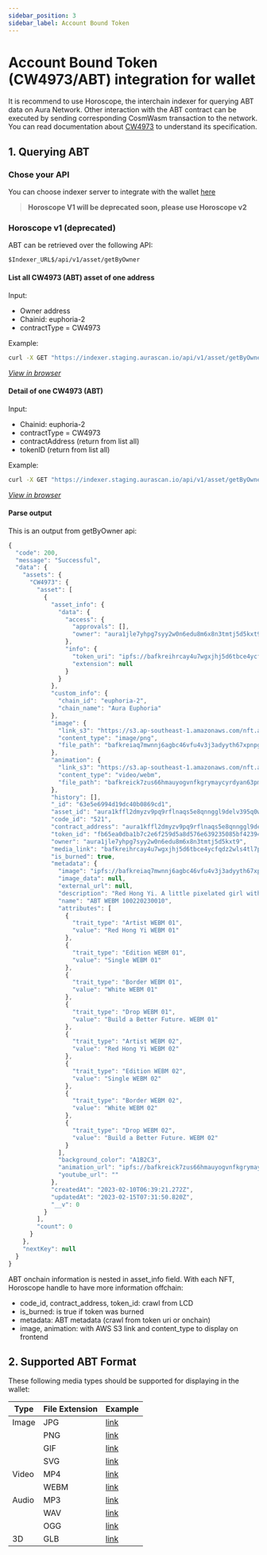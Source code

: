 ```yaml
---
sidebar_position: 3
sidebar_label: Account Bound Token
---
```


# Account Bound Token (CW4973/ABT) integration for wallet

It is recommend to use Horoscope, the interchain indexer for querying ABT data on Aura Network. Other interaction with the ABT contract can be executed by sending corresponding CosmWasm transaction to the network. You can read documentation about [CW4973](https://github.com/aura-nw/cw-nfts/tree/cw4973/contracts/cw4973) to understand its specification.

## 1. Querying ABT

### Chose your API

You can choose indexer server to integrate with the wallet [here](../../product/horoscope/index.md#environment)  
> **Horoscope V1 will be deprecated soon, please use Horoscope v2**  

### Horoscope v1 (deprecated)
ABT can be retrieved over the following API:

```
$Indexer_URL$/api/v1/asset/getByOwner
```

#### List all CW4973 (ABT) asset of one address

Input:

- Owner address
- Chainid: euphoria-2
- contractType = CW4973

Example:

```bash
curl -X GET "https://indexer.staging.aurascan.io/api/v1/asset/getByOwner?owner=aura1jle7yhpg7syy2w0n6edu8m6x8n3tmtj5d5kxt9&chainid=euphoria-2&contractType=CW4973&countTotal=false&pageLimit=10&pageOffset=0" -H "accept: application/json"
```
*[View in browser](https://indexer.staging.aurascan.io/api/v1/asset/getByOwner?owner=aura1jle7yhpg7syy2w0n6edu8m6x8n3tmtj5d5kxt9&chainid=euphoria-2&contractType=CW4973&countTotal=false&pageLimit=10&pageOffset=0)*

#### Detail of one CW4973 (ABT)

Input:

- Chainid: euphoria-2
- contractType = CW4973
- contractAddress (return from list all)
- tokenID (return from list all)

Example:

```bash
curl -X GET "https://indexer.staging.aurascan.io/api/v1/asset/getByOwner?owner=aura1jle7yhpg7syy2w0n6edu8m6x8n3tmtj5d5kxt9&chainid=euphoria-2&contractType=CW4973&tokenId=b672c4182537fe927b411b3f315e85550470611db9f4cef700d532c0b48f6a3c&countTotal=false&pageLimit=10&pageOffset=0" -H "accept: application/json"
```
*[View in browser](https://indexer.staging.aurascan.io/api/v1/asset/getByOwner?owner=aura1jle7yhpg7syy2w0n6edu8m6x8n3tmtj5d5kxt9&chainid=euphoria-2&contractType=CW4973&tokenId=b672c4182537fe927b411b3f315e85550470611db9f4cef700d532c0b48f6a3c&countTotal=false&pageLimit=10&pageOffset=0)*

#### Parse output

This is an output from getByOwner api:

```js
{
  "code": 200,
  "message": "Successful",
  "data": {
    "assets": {
      "CW4973": {
        "asset": [
          {
            "asset_info": {
              "data": {
                "access": {
                  "approvals": [],
                  "owner": "aura1jle7yhpg7syy2w0n6edu8m6x8n3tmtj5d5kxt9"
                },
                "info": {
                  "token_uri": "ipfs://bafkreihrcay4u7wgxjhj5d6tbce4ycfqdz2wls4tl7pmbjsh5eq5f7kfsi",
                  "extension": null
                }
              }
            },
            "custom_info": {
              "chain_id": "euphoria-2",
              "chain_name": "Aura Euphoria"
            },
            "image": {
              "link_s3": "https://s3.ap-southeast-1.amazonaws.com/nft.aurascan.io/bafkreiaq7mwnnj6agbc46vfu4v3j3adyyth67xpnpgbjsqowlpflaz2hfa",
              "content_type": "image/png",
              "file_path": "bafkreiaq7mwnnj6agbc46vfu4v3j3adyyth67xpnpgbjsqowlpflaz2hfa"
            },
            "animation": {
              "link_s3": "https://s3.ap-southeast-1.amazonaws.com/nft.aurascan.io/bafkreick7zus66hmauyogvnfkgrymaycyrdyan63pms2hpnoqlbsy6ddju",
              "content_type": "video/webm",
              "file_path": "bafkreick7zus66hmauyogvnfkgrymaycyrdyan63pms2hpnoqlbsy6ddju"
            },
            "history": [],
            "_id": "63e5e6994d19dc40b0869cd1",
            "asset_id": "aura1kffl2dmyzv9pq9rflnaqs5e8qnnggl9delv395q0wtfph4cu663swyny3z_fb65ea0dba1b7c2e6f259d5a8d576e639235085bf42394cbd1ba677f65aca901",
            "code_id": "521",
            "contract_address": "aura1kffl2dmyzv9pq9rflnaqs5e8qnnggl9delv395q0wtfph4cu663swyny3z",
            "token_id": "fb65ea0dba1b7c2e6f259d5a8d576e639235085bf42394cbd1ba677f65aca901",
            "owner": "aura1jle7yhpg7syy2w0n6edu8m6x8n3tmtj5d5kxt9",
            "media_link": "bafkreihrcay4u7wgxjhj5d6tbce4ycfqdz2wls4tl7pmbjsh5eq5f7kfsi",
            "is_burned": true,
            "metadata": {
              "image": "ipfs://bafkreiaq7mwnnj6agbc46vfu4v3j3adyyth67xpnpgbjsqowlpflaz2hfa",
              "image_data": null,
              "external_url": null,
              "description": "Red Hong Yi. A little pixelated girl with a pixelated mountain in the background looks excitedly into the future as she is given the option to begin her adventure with either FIAT MONEY or CRYPTO. This little girl is from Borneo, and the mountain in the background is Mount Kinabalu, the highest mountain in Borneo. Lush forests surround the mountain, and the land is rich and healthy. Red Hong Yi. I hope we will build a better future so that little girls will be empowered to choose their own adventures in a world that celebrates nature, technology, and the human race.",
              "name": "ABT WEBM 100220230010",
              "attributes": [
                {
                  "trait_type": "Artist WEBM 01",
                  "value": "Red Hong Yi WEBM 01"
                },
                {
                  "trait_type": "Edition WEBM 01",
                  "value": "Single WEBM 01"
                },
                {
                  "trait_type": "Border WEBM 01",
                  "value": "White WEBM 01"
                },
                {
                  "trait_type": "Drop WEBM 01",
                  "value": "Build a Better Future. WEBM 01"
                },
                {
                  "trait_type": "Artist WEBM 02",
                  "value": "Red Hong Yi WEBM 02"
                },
                {
                  "trait_type": "Edition WEBM 02",
                  "value": "Single WEBM 02"
                },
                {
                  "trait_type": "Border WEBM 02",
                  "value": "White WEBM 02"
                },
                {
                  "trait_type": "Drop WEBM 02",
                  "value": "Build a Better Future. WEBM 02"
                }
              ],
              "background_color": "A1B2C3",
              "animation_url": "ipfs://bafkreick7zus66hmauyogvnfkgrymaycyrdyan63pms2hpnoqlbsy6ddju",
              "youtube_url": ""
            },
            "createdAt": "2023-02-10T06:39:21.272Z",
            "updatedAt": "2023-02-15T07:31:50.820Z",
            "__v": 0
          }
        ],
        "count": 0
      }
    },
    "nextKey": null
  }
}
```

ABT onchain information is nested in asset_info field. With each NFT, Horoscope handle to have more information offchain:

- code_id, contract_address, token_id: crawl from LCD
- is_burned: is true if token was burned
- metadata: ABT metadata (crawl from token uri or onchain)
- image, animation: with AWS S3 link and content_type to display on frontend

## 2. Supported ABT Format

These following media types should be supported for displaying in the wallet:

| Type  | File Extension | Example                                                                                                                                                                                |
| ----- | -------------- | -------------------------------------------------------------------------------------------------------------------------------------------------------------------------------------- |
| Image | JPG            | [link](https://euphoria.aurascan.io/tokens/token-abt/aura1kffl2dmyzv9pq9rflnaqs5e8qnnggl9delv395q0wtfph4cu663swyny3z/ad4d194dd03d9d4c4f97e0e002c74a6f544644c64a70fa2026619a7b13753073) |
|       | PNG            | [link](https://euphoria.aurascan.io/tokens/token-abt/aura1kffl2dmyzv9pq9rflnaqs5e8qnnggl9delv395q0wtfph4cu663swyny3z/aba44820a612f8e41c028d8e9a885c44d156959a74e3c8071a9723a3fba977ce) |
|       | GIF            | [link](https://euphoria.aurascan.io/tokens/token-abt/aura1kffl2dmyzv9pq9rflnaqs5e8qnnggl9delv395q0wtfph4cu663swyny3z/2ba16796e4ee59598a065b5f793fb33db9d0e95b60e100e2fe30e47915b84ad8) |
|       | SVG            | [link](https://euphoria.aurascan.io/tokens/token-abt/aura1kffl2dmyzv9pq9rflnaqs5e8qnnggl9delv395q0wtfph4cu663swyny3z/7df1048a6b572a0e94b45106e574b75cec753c08b9fd8ec996f28bcb09e8808b) |
| Video | MP4            | [link](https://euphoria.aurascan.io/tokens/token-abt/aura1kffl2dmyzv9pq9rflnaqs5e8qnnggl9delv395q0wtfph4cu663swyny3z/099f2e3c9645f2f78c9004fa71aaa3d7ef03ec6b8cbb89a2c4e0916fac776194) |
|       | WEBM           | [link](https://euphoria.aurascan.io/tokens/token-abt/aura1kffl2dmyzv9pq9rflnaqs5e8qnnggl9delv395q0wtfph4cu663swyny3z/da25bfea2344b4ace5be0f9b1dfea84129879dec0cff95c9b68bb1c232e0ab7a) |
| Audio | MP3            | [link](https://euphoria.aurascan.io/tokens/token-abt/aura1kffl2dmyzv9pq9rflnaqs5e8qnnggl9delv395q0wtfph4cu663swyny3z/c8f317f38b6218814b70de58a0a6c2af9f31dedaa0571630f8a35368f920dd70) |
|       | WAV            | [link](https://euphoria.aurascan.io/tokens/token-abt/aura1kffl2dmyzv9pq9rflnaqs5e8qnnggl9delv395q0wtfph4cu663swyny3z/42e4ea8bc605340941596ff24929ecf53acb6488d08f4e305bfc148ed85b1450) |
|       | OGG            | [link](https://euphoria.aurascan.io/tokens/token-abt/aura1kffl2dmyzv9pq9rflnaqs5e8qnnggl9delv395q0wtfph4cu663swyny3z/347f72c9e0049790c6e80a85d988888fcde17f9ad9469076c1953ddd5f16a96b) |
| 3D    | GLB            | [link](https://euphoria.aurascan.io/tokens/token-abt/aura1kffl2dmyzv9pq9rflnaqs5e8qnnggl9delv395q0wtfph4cu663swyny3z/7862e93c0038148948ea5f8b48031005761616186ce77a2a440b2e6c73ebb854) |
